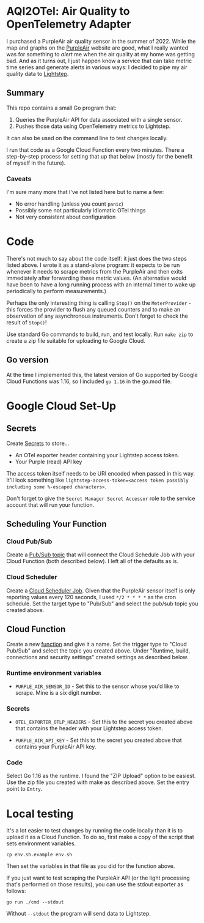 
# AQI2OTel: Air Quality to OpenTelemetry Adapter

I purchased a PurpleAir air quality sensor in the summer of 2022. While the
map and graphs on the [PurpleAir](https://purpleair.com) website are good,
what I really wanted was for something to _alert_ me when the air quality at
my home was getting bad. And as it turns out, I just happen know a service
that can take metric time series and generate alerts in various ways: I
decided to pipe my air quality data to [Lightstep](https://lightstep.com).

## Summary

This repo contains a small Go program that:

1. Queries the PurpleAir API for data associated with a single sensor.
2. Pushes those data using OpenTelemetry metrics to Lightstep.

It can also be used on the command line to test changes locally.

I run that code as a Google Cloud Function every two minutes. There a
step-by-step process for setting that up that below (mostly for the benefit of
myself in the future).

### Caveats

I'm sure many more that I've not listed here but to name a few:

- No error handling (unless you count `panic`)
- Possibly some not particularly idiomatic OTel things
- Not very consistent about configuration

# Code

There's not much to say about the code itself: it just does the two steps
listed above. I wrote it as a stand-alone program: it expects to be run
whenever it needs to scrape metrics from the PurpleAir and then exits
immediately after forwarding these metric values. (An alternative would have
been to have a long running process with an internal timer to wake up
periodically to perform measurements.)

Perhaps the only interesting thing is calling `Stop()` on the
`MeterProvider` - this forces the provider to flush any queued counters and to
make an observation of any asynchronous instruments. Don't forget to check the
result of `Stop()`!

Use standard Go commands to build, run, and test locally. Run `make zip` to
create a zip file suitable for uploading to Google Cloud.

## Go version

At the time I implemented this, the latest version of Go supported by Google
Cloud Functions was 1.16, so I included `go 1.16` in the go.mod file.

# Google Cloud Set-Up

## Secrets

Create [Secrets](https://console.cloud.google.com/security/secret-manager) to store...

- An OTel exporter header containing your Lightstep access token.
- Your Purple (read) API key

The access token itself needs to be URI encoded when passed in this way. It'll
look something like `lightstep-access-token=<access token possibly including
some %-escaped characters>`.

Don't forget to give the `Secret Manager Secret Accessor` role to the service
account that will run your function.

## Scheduling Your Function

### Cloud Pub/Sub

Create a [Pub/Sub
topic](https://console.cloud.google.com/cloudpubsub/topic/list) that will
connect the Cloud Schedule Job with your Cloud Function (both described
below). I left all of the defaults as is.

### Cloud Scheduler

Create a [Cloud Scheduler
Job](https://console.cloud.google.com/cloudscheduler). Given that the
PurpleAir sensor itself is only reporting values every 120 seconds, I used
`*/2 * * * *` as the cron schedule. Set the target type to "Pub/Sub" and
select the pub/sub topic you created above.

## Cloud Function

Create a new [function](https://console.cloud.google.com/functions) and give
it a name. Set the trigger type to "Cloud Pub/Sub" and select the topic you
created above. Under "Runtime, build, connections and security settings"
created settings as described below.

### Runtime environment variables

- `PURPLE_AIR_SENSOR_ID` - Set this to the sensor whose you'd like to
  scrape. Mine is a six digit number.

### Secrets

- `OTEL_EXPORTER_OTLP_HEADERS` - Set this to the secret you created above
  that contains the header with your Lightstep access token.

- `PURPLE_AIR_API_KEY` - Set this to the secret you created above that
  contains your PurpleAir API key.
  
### Code

Select Go 1.16 as the runtime. I found the "ZIP Upload" option to be
easiest. Use the zip file you created with make as described above. Set the
entry point to `Entry`.

# Local testing

It's a lot easier to test changes by running the code locally than it is to
upload it as a Cloud Function. To do so, first make a copy of the script that
sets environment variables.

    cp env.sh.example env.sh

Then set the variables in that file as you did for the function above.

If you just want to test scraping the PurpleAir API (or the light processing
that's performed on those results), you can use the stdout exporter as
follows:

    go run ./cmd --stdout

Without `--stdout` the program will send data to Lightstep.
